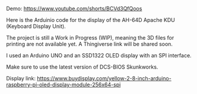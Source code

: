 Demo: https://www.youtube.com/shorts/BCVd3QfQoos

Here is the Arduinio code for the display of the AH-64D Apache KDU (Keyboard Display Unit).

The project is still a Work in Progress (WIP), meaning the 3D files for printing are not available yet. A Thingiverse link will be shared soon.

I used an Arduino UNO and an SSD1322 OLED display with an SPI interface.

Make sure to use the latest version of DCS-BIOS Skunkworks.

Display link: https://www.buydisplay.com/yellow-2-8-inch-arduino-raspberry-pi-oled-display-module-256x64-spi

